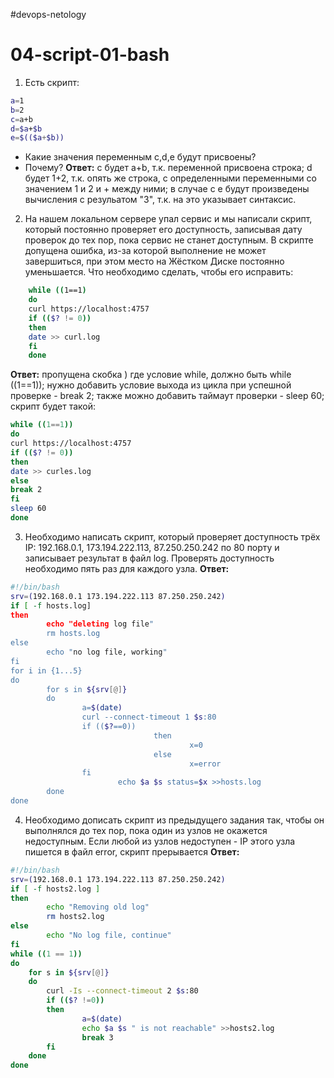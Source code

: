 #devops-netology
# 04-script-01-bash

1. Есть скрипт:
```bash 
a=1
b=2
c=a+b
d=$a+$b
e=$(($a+$b))
```
* Какие значения переменным c,d,e будут присвоены? 
* Почему?
**Ответ:** c будет a+b, т.к. переменной присвоена строка; d будет 1+2, т.к. опять же строка, с определенными переменными со значением 1 и 2 и + между ними; в случае с e будут произведены вычисления с резульатом "3", т.к. на это указывает синтаксис.

2. На нашем локальном сервере упал сервис и мы написали скрипт, который постоянно проверяет его доступность, записывая дату проверок до тех пор, пока сервис не станет доступным. В скрипте допущена ошибка, из-за которой выполнение не может завершиться, при этом место на Жёстком Диске постоянно уменьшается. Что необходимо сделать, чтобы его исправить:
```bash
	while ((1==1)
	do
	curl https://localhost:4757
	if (($? != 0))
	then
	date >> curl.log
	fi
	done
```
**Ответ:** пропущена скобка ) где условие while, должно быть while ((1==1));
нужно добавить условие выхода из цикла при успешной проверке - break 2;
также можно добавить таймаут проверки - sleep 60; скрипт будет такой:
```bash
while ((1==1))
do
curl https://localhost:4757
if (($? != 0))
then
date >> curles.log
else
break 2
fi
sleep 60
done
```
3. Необходимо написать скрипт, который проверяет доступность трёх IP: 192.168.0.1, 173.194.222.113, 87.250.250.242 по 80 порту и записывает результат в файл log. Проверять доступность необходимо пять раз для каждого узла.
**Ответ:**
```bash
#!/bin/bash
srv=(192.168.0.1 173.194.222.113 87.250.250.242)
if [ -f hosts.log]
then
        echo "deleting log file"
        rm hosts.log
else
        echo "no log file, working"
fi
for i in {1...5}
do
        for s in ${srv[@]}
        do
                a=$(date)
                curl --connect-timeout 1 $s:80
                if (($?==0))
                                then
                                        x=0
                                else
                                        x=error
                fi
                        echo $a $s status=$x >>hosts.log
        done
done
```

4. Необходимо дописать скрипт из предыдущего задания так, чтобы он выполнялся до тех пор, пока один из узлов не окажется недоступным. Если любой из узлов недоступен - IP этого узла пишется в файл error, скрипт прерывается
**Ответ:**
```bash
#!/bin/bash
srv=(192.168.0.1 173.194.222.113 87.250.250.242)
if [ -f hosts2.log ]
then
        echo "Removing old log"
        rm hosts2.log
else
        echo "No log file, continue"
fi
while ((1 == 1))
do
    for s in ${srv[@]}
    do
        curl -Is --connect-timeout 2 $s:80
        if (($? !=0))
        then
                a=$(date)
                echo $a $s " is not reachable" >>hosts2.log
                break 3
        fi
    done
done
```
